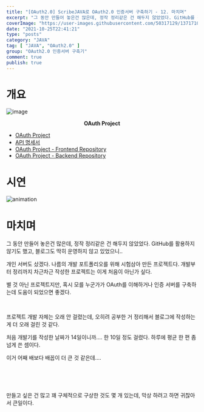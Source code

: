 ```yaml
---
title: "[OAuth2.0] ScribeJAVA로 OAuth2.0 인증서버 구축하기 - 12. 마치며"
excerpt: "그 동안 만들어 놓은건 많은데, 정작 정리같은 건 해두지 않았었다. GitHub를 활용하지 않기도 했고, 블로그도 딱히 운영하지 않고 있었으니.. 개인 서버도 샀겠다. 나름의 개발 포트폴리오를 위해 시험삼아 만든 프로젝트다. 개발부터 정리까지 차근차근 작성한 프로젝트는 이게 처음이 아닌가 싶다."
coverImage: "https://user-images.githubusercontent.com/50317129/137171016-99af1db1-a346-4def-9329-6072b927bdc0.png"
date: "2021-10-25T22:41:21"
type: "posts"
category: "JAVA"
tag: [ "JAVA", "OAuth2.0" ]
group: "OAuth2.0 인증서버 구축기"
comment: true
publish: true
---
```


# 개요

![image](https://user-images.githubusercontent.com/50317129/138708107-c6f86f3b-e599-4f99-8e61-5371ac7ecbed.png)

<p align="center"><b class="large">OAuth Project</b></p>

* [OAuth Project](https://project.itcode.dev/oauth2)
* [API 명세서](https://github.com/RWB0104/api.itcode.dev-oauth2/wiki)
* [OAuth Project - Frontend Repository](https://github.com/RWB0104/oauth2)
* [OAuth Project - Backend Repository](https://github.com/RWB0104/api.itcode.dev-oauth2)










# 시연

![animation](https://user-images.githubusercontent.com/50317129/138373743-ca6372cb-4c2e-4517-9190-4babdde6b98a.gif)










# 마치며

그 동안 만들어 놓은건 많은데, 정작 정리같은 건 해두지 않았었다. GitHub를 활용하지 않기도 했고, 블로그도 딱히 운영하지 않고 있었으니..

개인 서버도 샀겠다. 나름의 개발 포트폴리오를 위해 시험삼아 만든 프로젝트다. 개발부터 정리까지 차근차근 작성한 프로젝트는 이게 처음이 아닌가 싶다.

별 것 아닌 프로젝트지만, 혹시 모를 누군가가 OAuth를 이해하거나 인증 서버를 구축하는데 도움이 되었으면 좋겠다.

<br />

프로젝트 개발 자체는 오래 안 걸렸는데, 오히려 공부한 거 정리해서 블로그에 작성하는 게 더 오래 걸린 것 같다.

처음 개발기를 작성한 날짜가 14일이니까.... 한 10일 정도 걸렸다. 하루에 평균 한 편 좀 넘게 쓴 셈이다.

이거 어째 배보다 배꼽이 더 큰 것 같은데....

<br />
<br />
<br />

만들고 싶은 건 많고 꽤 구체적으로 구상한 것도 몇 개 있는데, 막상 하려고 하면 귀찮아서 큰일이다.